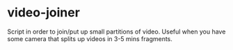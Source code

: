 # video-joiner
Script in order to join/put up small partitions of video. Useful when you have some camera that splits up videos in 3-5 mins fragments.
